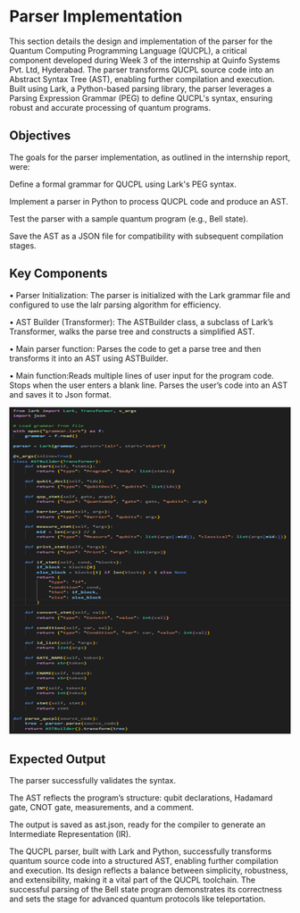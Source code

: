 # Parser Implementation

This section details the design and implementation of the parser for the Quantum Computing Programming Language (QUCPL), a critical component developed during Week 3 of the internship at Quinfo Systems Pvt. Ltd, Hyderabad. The parser transforms QUCPL source code into an Abstract Syntax Tree (AST), enabling further compilation and execution. Built using Lark, a Python-based parsing library, the parser leverages a Parsing Expression Grammar (PEG) to define QUCPL's syntax, ensuring robust and accurate processing of quantum programs.

## Objectives

The goals for the parser implementation, as outlined in the internship report, were:

Define a formal grammar for QUCPL using Lark's PEG syntax.

Implement a parser in Python to process QUCPL code and produce an AST.

Test the parser with a sample quantum program (e.g., Bell state).

Save the AST as a JSON file for compatibility with subsequent compilation stages.

## Key Components

• Parser Initialization: The parser is initialized with the Lark grammar file and configured to use the lalr parsing algorithm for efficiency.

• AST Builder (Transformer): The ASTBuilder class, a subclass of Lark’s Transformer, walks the parse tree and constructs a simplified AST.

• Main parser function: Parses the code to get a parse tree and then transforms it into an AST using ASTBuilder.

• Main function:Reads multiple lines of user input for the program code. Stops when the user enters a blank line. Parses the user’s code into an AST and saves it to Json format.

![alt text](images/parser.png)

## Expected Output

The parser successfully validates the syntax.

The AST reflects the program’s structure: qubit declarations, Hadamard gate, CNOT gate, measurements, and a comment.

The output is saved as ast.json, ready for the compiler to generate an Intermediate Representation (IR).

The QUCPL parser, built with Lark and Python, successfully transforms quantum source code into a structured AST, enabling further compilation and execution. Its design reflects a balance between simplicity, robustness, and extensibility, making it a vital part of the QUCPL toolchain. The successful parsing of the Bell state program demonstrates its correctness and sets the stage for advanced quantum protocols like teleportation.
